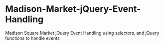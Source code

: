 # Madison-Market-jQuery-Event-Handling
Madison Square Market jQuery Event Handling using selectors, and jQuery functions to handle events
